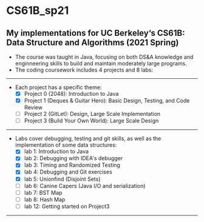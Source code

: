 # CS61B_sp21
  My implementations for UC Berkeley‘s CS61B: Data Structure and Algorithms (2021 Spring)
----
 - The course was taught in Java, focusing on both DS&A knowledge and enginneering skills to build and maintain moderately large programs.
 - The coding coursework includes 4 projects and 8 labs:
  ----
  - Each project has a specific theme:
    - [x] Project 0 (2048): Introduction to Java
    - [x] Project 1 (Deques & Guitar Hero): Basic Design, Testing, and Code Review
    - [ ] Project 2 (GitLet): Design, Large Scale Implementation
    - [ ] Project 3 (Build Your Own World): Large Scale Design
  ----
   - Labs cover debugging, testing and git skills, as well as the implementation of some data structures:
     - [x] lab 1: Introduction to Java
     - [x] lab 2: Debugging with IDEA's debugger
     - [x] lab 3: Timing and Randomized Testing
     - [x] lab 4: Debugging and Git exercises
     - [x] lab 5: Unionfind (Disjoint Sets)
     - [ ] lab 6: Canine Capers (Java I/O and serialization)
     - [ ] lab 7: BST Map
     - [ ] lab 8: Hash Map
     - [ ] lab 12: Getting started on Project3
----
